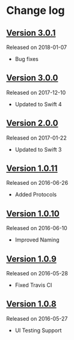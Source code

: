 # Change log

## [Version 3.0.1](https://github.com/efremidze/NumPad/releases/tag/3.0.1)
Released on 2018-01-07

- Bug fixes

## [Version 3.0.0](https://github.com/efremidze/NumPad/releases/tag/3.0.0)
Released on 2017-12-10

- Updated to Swift 4

## [Version 2.0.0](https://github.com/efremidze/NumPad/releases/tag/2.0.0)
Released on 2017-01-22

- Updated to Swift 3

## [Version 1.0.11](https://github.com/efremidze/NumPad/releases/tag/1.0.11)
Released on 2016-06-26

- Added Protocols

## [Version 1.0.10](https://github.com/efremidze/NumPad/releases/tag/1.0.10)
Released on 2016-06-10

- Improved Naming

## [Version 1.0.9](https://github.com/efremidze/NumPad/releases/tag/1.0.9)
Released on 2016-05-28

- Fixed Travis CI

## [Version 1.0.8](https://github.com/efremidze/NumPad/releases/tag/1.0.8)
Released on 2016-05-27

- UI Testing Support
